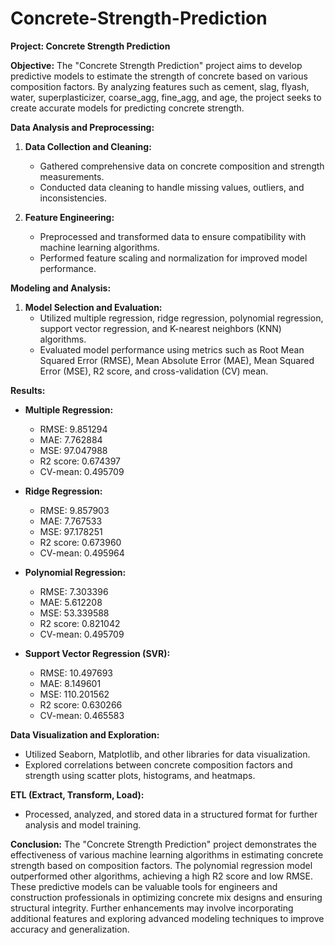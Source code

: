 # Concrete-Strength-Prediction

**Project: Concrete Strength Prediction**

**Objective:**
The "Concrete Strength Prediction" project aims to develop predictive models to estimate the strength of concrete based on various composition factors. By analyzing features such as cement, slag, flyash, water, superplasticizer, coarse_agg, fine_agg, and age, the project seeks to create accurate models for predicting concrete strength. 

**Data Analysis and Preprocessing:**
1. **Data Collection and Cleaning:**
   - Gathered comprehensive data on concrete composition and strength measurements.
   - Conducted data cleaning to handle missing values, outliers, and inconsistencies.

2. **Feature Engineering:**
   - Preprocessed and transformed data to ensure compatibility with machine learning algorithms.
   - Performed feature scaling and normalization for improved model performance.

**Modeling and Analysis:**
1. **Model Selection and Evaluation:**
   - Utilized multiple regression, ridge regression, polynomial regression, support vector regression, and K-nearest neighbors (KNN) algorithms.
   - Evaluated model performance using metrics such as Root Mean Squared Error (RMSE), Mean Absolute Error (MAE), Mean Squared Error (MSE), R2 score, and cross-validation (CV) mean.

**Results:**
- **Multiple Regression:**
  - RMSE: 9.851294
  - MAE: 7.762884
  - MSE: 97.047988
  - R2 score: 0.674397
  - CV-mean: 0.495709

- **Ridge Regression:**
  - RMSE: 9.857903
  - MAE: 7.767533
  - MSE: 97.178251
  - R2 score: 0.673960
  - CV-mean: 0.495964

- **Polynomial Regression:**
  - RMSE: 7.303396
  - MAE: 5.612208
  - MSE: 53.339588
  - R2 score: 0.821042
  - CV-mean: 0.495709

- **Support Vector Regression (SVR):**
  - RMSE: 10.497693
  - MAE: 8.149601
  - MSE: 110.201562
  - R2 score: 0.630266
  - CV-mean: 0.465583

**Data Visualization and Exploration:**
- Utilized Seaborn, Matplotlib, and other libraries for data visualization.
- Explored correlations between concrete composition factors and strength using scatter plots, histograms, and heatmaps.

**ETL (Extract, Transform, Load):**
- Processed, analyzed, and stored data in a structured format for further analysis and model training.

**Conclusion:**
The "Concrete Strength Prediction" project demonstrates the effectiveness of various machine learning algorithms in estimating concrete strength based on composition factors. The polynomial regression model outperformed other algorithms, achieving a high R2 score and low RMSE. These predictive models can be valuable tools for engineers and construction professionals in optimizing concrete mix designs and ensuring structural integrity. Further enhancements may involve incorporating additional features and exploring advanced modeling techniques to improve accuracy and generalization.
